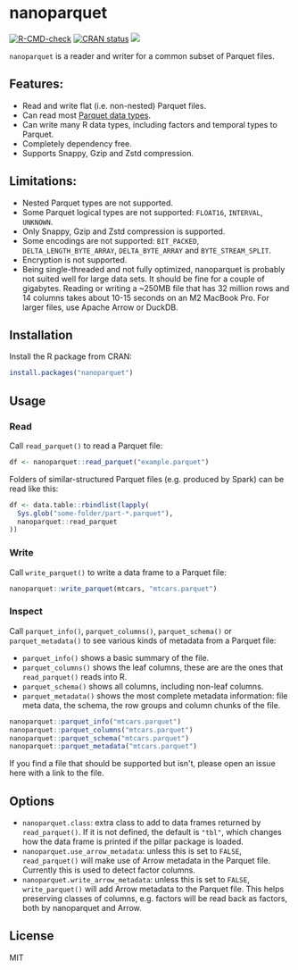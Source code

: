 # nanoparquet

<!-- badges: start -->
[![R-CMD-check](https://github.com/r-lib/nanoparquet/actions/workflows/R-CMD-check.yaml/badge.svg)](https://github.com/r-lib/nanoparquet/actions/workflows/R-CMD-check.yaml)
[![CRAN status](https://www.r-pkg.org/badges/version/nanoparquet)](https://cran.r-project.org/package=nanoparquet)
[![](http://cranlogs.r-pkg.org/badges/nanoparquet)](https://dgrtwo.shinyapps.io/cranview/)
<!-- badges: end -->

`nanoparquet` is a reader and writer for a common subset of Parquet files.

## Features:

* Read and write flat (i.e. non-nested) Parquet files.
* Can read most [Parquet data types](https://r-lib.github.io/nanoparquet/reference/nanoparquet-types.html).
* Can write many R data types, including factors and temporal types
  to Parquet.
* Completely dependency free.
* Supports Snappy, Gzip and Zstd compression.

## Limitations:

* Nested Parquet types are not supported.
* Some Parquet logical types are not supported: `FLOAT16`, `INTERVAL`,
  `UNKNOWN`.
* Only Snappy, Gzip and Zstd compression is supported.
* Some encodings are not supported: `BIT_PACKED`,
  `DELTA_LENGTH_BYTE_ARRAY`, `DELTA_BYTE_ARRAY` and `BYTE_STREAM_SPLIT`.
* Encryption is not supported.
* Being single-threaded and not fully optimized, nanoparquet is probably
  not suited well for large data sets. It should be fine for a couple of
  gigabytes. Reading or writing a ~250MB file that has 32 million rows and 14 columns takes about 10-15 seconds on an M2 MacBook Pro.
  For larger files, use Apache Arrow or DuckDB.

## Installation

Install the R package from CRAN:

```r
install.packages("nanoparquet")
```

## Usage

### Read

Call `read_parquet()` to read a Parquet file:
```r
df <- nanoparquet::read_parquet("example.parquet")
```

Folders of similar-structured Parquet files (e.g. produced by Spark)
can be read like this:

```r
df <- data.table::rbindlist(lapply(
  Sys.glob("some-folder/part-*.parquet"),
  nanoparquet::read_parquet
))
```

### Write

Call `write_parquet()` to write a data frame to a Parquet file:
```r
nanoparquet::write_parquet(mtcars, "mtcars.parquet")
```

### Inspect

Call `parquet_info()`, `parquet_columns()`, `parquet_schema()` or
`parquet_metadata()` to see various kinds of metadata from a Parquet
file:

* `parquet_info()` shows a basic summary of the file.
* `parquet_columns()` shows the leaf columns, these are are the ones
  that `read_parquet()` reads into R.
* `parquet_schema()` shows all columns, including non-leaf columns.
* `parquet_metadata()` shows the most complete metadata information:
  file meta data, the schema, the row groups and column chunks of the
  file.

```r
nanoparquet::parquet_info("mtcars.parquet")
nanoparquet::parquet_columns("mtcars.parquet")
nanoparquet::parquet_schema("mtcars.parquet")
nanoparquet::parquet_metadata("mtcars.parquet")
```

If you find a file that should be supported but isn't, please open an
issue here with a link to the file.

## Options

* `nanoparquet.class`: extra class to add to data frames returned by
  `read_parquet()`. If it is not defined, the default is `"tbl"`,
  which changes how the data frame is printed if the pillar package is
  loaded.
* `nanoparquet.use_arrow_metadata`: unless this is set to `FALSE`,
  `read_parquet()` will make use of Arrow metadata in the Parquet file.
  Currently this is used to detect factor columns.
* `nanoparquet.write_arrow_metadata`: unless this is set to `FALSE`,
  `write_parquet()` will add Arrow metadata to the Parquet file.
  This helps preserving classes of columns, e.g. factors will be read
  back as factors, both by nanoparquet and Arrow.

## License

MIT
